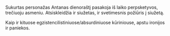 



Sukurtas personažas Antanas dienoraštį pasakoja iš laiko perpsketyvos, trečiuoju asmeniu. Atsiskleidžia ir siužetas, ir svetimesnis požiūris į siužetą. 

Kaip ir kituose egzistencilistiniuose/absurdiniuose kūriniouse, apstu ironijos ir paniekos. 
